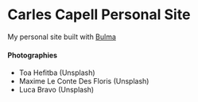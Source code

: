 Carles Capell Personal Site
===========================

My personal site built with [Bulma](https://bulma.io)

#### Photographies
* Toa Hefitba (Unsplash)
* Maxime Le Conte Des Floris (Unsplash)
* Luca Bravo (Unsplash)